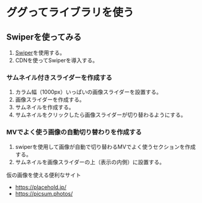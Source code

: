 # ググってライブラリを使う

## Swiperを使ってみる
1. [Swiper](https://swiperjs.com/)を使用する。
2. CDNを使ってSwiperを導入する。

### サムネイル付きスライダーを作成する
1. カラム幅（1000px）いっぱいの画像スライダーを設置する。
2. 画像スライダーを作成する。
3. サムネイルを作成する。
4. サムネイルをクリックしたら画像スライダーが切り替わるようにする。

### MVでよく使う画像の自動切り替わりを作成する
1. swiperを使用して画像が自動で切り替わるMVでよく使うセクションを作成する。
2. サムネイルを画像スライダーの上（表示の内側）に設置する。

仮の画像を使える便利なサイト
* https://placehold.jp/
* https://picsum.photos/